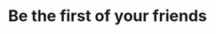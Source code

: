 ---
ee_id: '4282'
site: '1'
type: '5'
title: Be the first of your friends
url: be-the-first-of-your-friends
year: '2015'
venue: Espace Louis Vuitton München
pitch: "&nbsp;Exhibition in the back of an LV store!"
ps:
imgs: espace-louis-vuitton-munich-2015-04-install-2-database-CK.jpg,espace-louis-vuitton-munich-2015-04-install-1-database-CK.jpg,espace-louis-vuitton-munich-2015-04-install-3-database-CK.jpg,espace-louis-vuitton-munich-2015-04-install-4-database-CK.jpg,espace-louis-vuitton-munich-2015-04-install-6-database-CK.jpg,espace-louis-vuitton-munich-2015-04-install-5-database-CK.jpg,espace-louis-vuitton-munich-2015-04-install-7-database-CK.jpg,espace-louis-vuitton-munich-2015-04-install-8-database-CK.jpg,espace-louis-vuitton-munich-2015-04-install-11-database-CK.jpg,espace-louis-vuitton-munich-2015-04-install-12-database-CK.jpg,espace-louis-vuitton-munich-2015-04-install-13-database-CK.jpg
things: "[4110] [2013-31-diddy-lakes] 2013-31 Diddy Lakes,[4240] [2013-197-since-u-been-gone-music-for-stereos]
  2013-197 Since U Been Gone / Music For Stereos,[4241] [2013-199-the-source-sculpture]
  2013-199 The Source (sculpture),[4265] [2015-053-snowbunny-lakes] 2015-053 Snowbunny
  / Lakes,[4275] [2014-110-dinner-lakes] 2014-110 Dinner / Lakes,[4276] [2015-065-russells-2-lakes]
  2015-065 Russells #2 / Lakes,[4277] [2014-088-going-negative-lakes] 2014-088 Going
  Negative / Lakes,[4278] [2015-064-vomit-lakes] 2015-064 Vomit / Lakes,[4279] [2015-055-photoshop-cs]
  2015-055 Photoshop CS,[4280] [2015-060-two-clintons-four-palms-a-taurus-and-an-aeron]
  2015-060 Two Clintons, Four Palms, a Taurus and an Aeron,[4281] [2015-068-quickoffice]
  2015-068 QuickOffice"
layout: shows
---